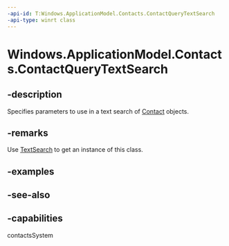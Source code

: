 ```yaml
---
-api-id: T:Windows.ApplicationModel.Contacts.ContactQueryTextSearch
-api-type: winrt class
---
```


<!-- Class syntax.
public class ContactQueryTextSearch : Windows.ApplicationModel.Contacts.IContactQueryTextSearch
-->

# Windows.ApplicationModel.Contacts.ContactQueryTextSearch

## -description
Specifies parameters to use in a text search of [Contact](contact.md) objects.

## -remarks
Use [TextSearch](contactqueryoptions_textsearch.md) to get an instance of this class.

## -examples

## -see-also

## -capabilities
contactsSystem
